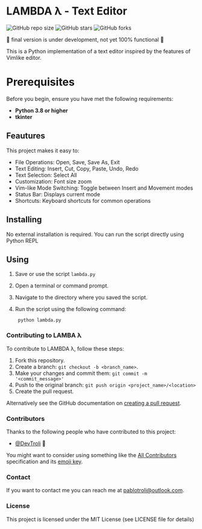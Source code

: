 # LAMBDA λ - Text Editor

![GitHub repo size](https://img.shields.io/github/repo-size/DevTroli/LAMBDA)
![GitHub stars](https://img.shields.io/github/stars/DevTroli/LAMBDA)
![GitHub forks](https://img.shields.io/github/forks/DevTroli/LAMBDA?style=social)

🚧 final version is under development, not yet 100% functional 🚧

This is a Python implementation of a text editor inspired by the features of Vimlike editor.

# Prerequisites

Before you begin, ensure you have met the following requirements:
* **Python 3.8 or higher**
* **tkinter** 

## Feautures

This project makes it easy to:
* File Operations: Open, Save, Save As, Exit
* Text Editing: Insert, Cut, Copy, Paste, Undo, Redo
* Text Selection: Select All
* Customization: Font size zoom
* Vim-like Mode Switching: Toggle between Insert and Movement modes
* Status Bar: Displays current mode
* Shortcuts: Keyboard shortcuts for common operations

## Installing 
No external installation is required. You can run the script directly using Python REPL

## Using 
1. Save or use the script `lambda.py`
2. Open a terminal or command prompt.
3. Navigate to the directory where you saved the script.
4. Run the script using the following command: 

        python lambda.py


### Contributing to LAMBA λ

To contribute to LAMBDA λ, follow these steps:

1. Fork this repository.
2. Create a branch: `git checkout -b <branch_name>`.
3. Make your changes and commit them: `git commit -m '<commit_message>'`
4. Push to the original branch: `git push origin <project_name>/<location>`
5. Create the pull request.

Alternatively see the GitHub documentation on [creating a pull request](https://help.github.com/en/github/collaborating-with-issues-and-pull-requests/creating-a-pull-request).

### Contributors

Thanks to the following people who have contributed to this project:

* [@DevTroli](https://github.com/DevTroli/) 📖

You might want to consider using something like the [All Contributors](https://github.com/all-contributors/all-contributors) specification and its [emoji key](https://allcontributors.org/docs/en/emoji-key).

### Contact

If you want to contact me you can reach me at pablotroli@outlook.com.

### License

This project is licensed under the MIT License (see LICENSE file for details)
